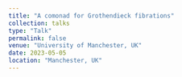 ```yaml
---
title: "A comonad for Grothendieck fibrations"
collection: talks
type: "Talk"
permalink: false
venue: "University of Manchester, UK"
date: 2023-05-05
location: "Manchester, UK"
---
```

